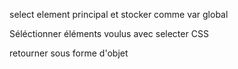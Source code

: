 select element principal et stocker comme var global

Séléctionner éléments voulus avec selecter CSS

retourner sous forme d'objet
